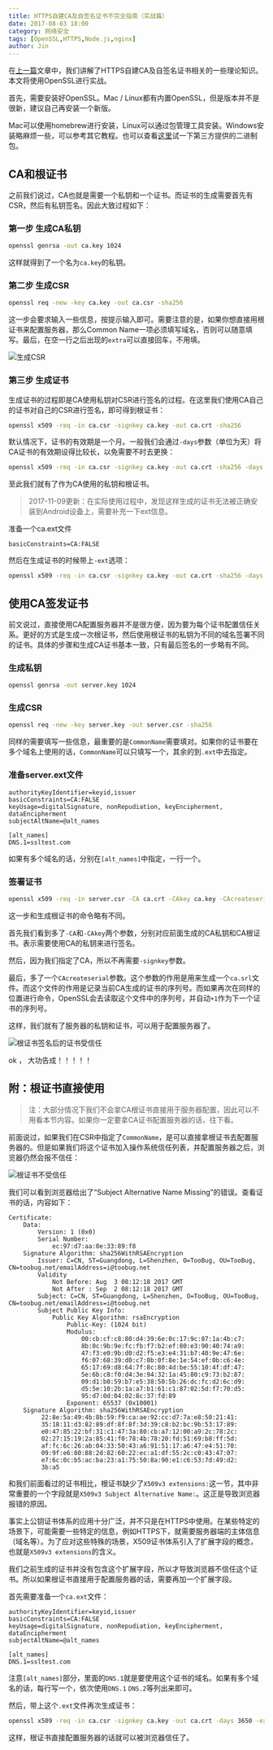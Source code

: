```yaml
---
title: HTTPS自建CA及自签名证书不完全指南（实战篇）
date: 2017-08-03 18:00
category: 网络安全
tags: [OpenSSL,HTTPS,Node.js,nginx]
author: Jin
---
```


在[上一篇](/posts/2017-07-17-https-certificate/)文章中，我们讲解了HTTPS自建CA及自签名证书相关的一些理论知识。本文将使用OpenSSL进行实战。

首先，需要安装好OpenSSL。Mac / Linux都有内置OpenSSL，但是版本并不是很新，建议自己再安装一个新版。

Mac可以使用homebrew进行安装，Linux可以通过包管理工具安装。Windows安装略麻烦一些，可以参考其它教程。也可以查看[这里](https://wiki.openssl.org/index.php/Binaries)试一下第三方提供的二进制包。

<!-- more -->

## CA和根证书

之前我们说过，CA也就是需要一个私钥和一个证书。而证书的生成需要首先有CSR，然后有私钥签名。因此大致过程如下：

### 第一步 生成CA私钥

```sh
openssl genrsa -out ca.key 1024
```

这样就得到了一个名为`ca.key`的私钥。

### 第二步 生成CSR

```sh
openssl req -new -key ca.key -out ca.csr -sha256
```

这一步会要求输入一些信息，按提示输入即可。需要注意的是，如果你想直接用根证书来配置服务器，那么Common Name一项必须填写域名，否则可以随意填写。最后，在空一行之后出现的`extra`可以直接回车，不用填。

![生成CSR](/images/2017-08-03-https-certificate/01-ca_key.png)

### 第三步 生成证书

生成证书的过程即是CA使用私钥对CSR进行签名的过程。在这里我们使用CA自己的证书对自己的CSR进行签名，即可得到根证书：

```sh
openssl x509 -req -in ca.csr -signkey ca.key -out ca.crt -sha256
```

默认情况下，证书的有效期是一个月。一般我们会通过`-days`参数（单位为天）将CA证书的有效期设得比较长，以免需要不时去更换：

```sh
openssl x509 -req -in ca.csr -signkey ca.key -out ca.crt -sha256 -days 3650
```

至此我们就有了作为CA使用的私钥和根证书。

> 2017-11-09更新：在实际使用过程中，发现这样生成的证书无法被正确安装到Android设备上，需要补充一下ext信息。

准备一个ca.ext文件

```
basicConstraints=CA:FALSE
```

然后在生成证书的时候带上`-ext`选项：

```sh
openssl x509 -req -in ca.csr -signkey ca.key -out ca.crt -sha256 -days 3650 -ext ca.ext
```

## 使用CA签发证书

前文说过，直接使用CA配置服务器并不是很方便，因为要为每个证书配置信任关系。更好的方式是生成一次根证书，然后使用根证书的私钥为不同的域名签署不同的证书。具体的步骤和生成CA证书基本一致，只有最后签名的一步略有不同。

### 生成私钥

```sh
openssl genrsa -out server.key 1024
```

### 生成CSR

```sh
openssl req -new -key server.key -out server.csr -sha256
```

同样的需要填写一些信息，最重要的是`CommonName`需要填对。如果你的证书要在多个域名上使用的话，`CommonName`可以只填写一个，其余的到`.ext`中去指定。

### 准备server.ext文件

```
authorityKeyIdentifier=keyid,issuer
basicConstraints=CA:FALSE
keyUsage=digitalSignature, nonRepudiation, keyEncipherment, dataEncipherment
subjectAltName=@alt_names

[alt_names]
DNS.1=ssltest.com
```

如果有多个域名的话，分别在`[alt_names]`中指定，一行一个。

### 签署证书

```sh
openssl x509 -req -in server.csr -CA ca.crt -CAkey ca.key -CAcreateserial -out server.crt -extfile server.ext -sha256 -days 365
```

这一步和生成根证书的命令略有不同。

首先我们看到多了`-CA`和`-CAkey`两个参数，分别对应前面生成的CA私钥和CA根证书。表示需要使用CA的私钥来进行签名。

然后，因为我们指定了CA，所以不再需要`-signkey`参数。

最后，多了一个`CAcreateserial`参数。这个参数的作用是用来生成一个`ca.srl`文件。而这个文件的作用是记录当前CA生成的证书的序列号。而如果再次在同样的位置进行命令，OpenSSL会去读取这个文件中的序列号，并自动`+1`作为下一个证书的序列号。

这样，我们就有了服务器的私钥和证书，可以用于配置服务器了。

![根证书签名后的证书受信任](/images/2017-08-03-https-certificate/03-ca_signed_cert.png)

ok ， 大功告成！！！！！

## 附：根证书直接使用

> 注：大部分情况下我们不会拿CA根证书直接用于服务器配置，因此可以不用看本节内容。如果你一定要拿CA证书配置服务器的话，往下看。

前面说过，如果我们在CSR中指定了`CommonName`，是可以直接拿根证书去配置服务器的。但是如果我们将这个证书加入操作系统信任列表，并配置服务器之后，浏览器仍然会报不信任：

![根证书不受信任](/images/2017-08-03-https-certificate/02-ca_cert_invalid.png)

我们可以看到浏览器给出了“Subject Alternative Name Missing”的错误。查看证书的话，内容如下：

```
Certificate:
    Data:
        Version: 1 (0x0)
        Serial Number:
            ec:97:d7:aa:0e:33:89:f8
    Signature Algorithm: sha256WithRSAEncryption
        Issuer: C=CN, ST=Guangdong, L=Shenzhen, O=TooBug, OU=TooBug, CN=toobug.net/emailAddress=i@toobug.net
        Validity
            Not Before: Aug  3 08:12:18 2017 GMT
            Not After : Sep  2 08:12:18 2017 GMT
        Subject: C=CN, ST=Guangdong, L=Shenzhen, O=TooBug, OU=TooBug, CN=toobug.net/emailAddress=i@toobug.net
        Subject Public Key Info:
            Public Key Algorithm: rsaEncryption
                Public-Key: (1024 bit)
                Modulus:
                    00:cb:cf:c8:80:d4:39:6e:0c:17:9c:87:1a:4b:c7:
                    8b:0c:9b:9e:fc:fb:f7:b2:ef:80:e3:90:40:74:a9:
                    47:f3:e0:9b:d0:d2:f5:e3:e4:31:b7:40:9e:47:6e:
                    f6:07:68:39:d0:c7:0b:0f:8e:1e:54:ef:0b:c6:4e:
                    65:17:69:d8:64:7f:8c:80:4d:be:55:10:4f:df:47:
                    5e:6b:c8:f0:d4:3e:94:32:1a:45:80:c9:73:b2:87:
                    09:d1:b0:59:b7:e5:38:50:5b:26:dc:fc:d2:6c:d9:
                    d5:5e:10:2b:1a:a7:b1:61:c1:87:02:5d:f7:70:d5:
                    95:d7:0d:04:02:8c:37:fd:89
                Exponent: 65537 (0x10001)
    Signature Algorithm: sha256WithRSAEncryption
         22:8e:5a:49:4b:8b:59:f9:ca:ae:92:cc:d7:7a:e8:50:21:41:
         35:18:11:d3:82:89:df:8f:8f:3d:39:c8:b2:bc:9b:53:17:89:
         e0:47:85:22:bf:31:c1:47:3a:80:cb:a7:12:00:a9:2c:78:2c:
         02:27:15:19:2a:85:41:f0:78:4b:78:20:fd:51:69:b8:ff:5d:
         af:fc:6c:26:ab:04:33:50:43:a6:91:51:17:a6:47:e4:51:70:
         09:9f:e6:80:88:2d:82:60:22:ec:a1:df:55:2c:c0:43:47:07:
         e7:6c:0c:b5:ac:ba:23:a1:75:50:8a:90:e1:c6:53:7d:49:d2:
         3b:a5
```

和我们前面看过的证书相比，根证书缺少了`X509v3 extensions:`这一节，其中非常重要的一个字段就是`X509v3 Subject Alternative Name:`。这正是导致浏览器报错的原因。

事实上公钥证书体系的应用十分广泛，并不只是在HTTPS中使用。在某些特定的场景下，可能需要一些特定的信息，例如HTTPS下，就需要服务器端的主体信息（域名等）。为了应对这些特殊的场景，X509证书体系引入了扩展字段的概念，也就是`X509v3 extensions`的含义。

我们之前生成的证书并没有包含这个扩展字段，所以才导致浏览器不信任这个证书。所以如果根证书直接用于配置服务器的话，需要再加一个扩展字段。

首先需要准备一个`ca.ext`文件：

```
authorityKeyIdentifier=keyid,issuer
basicConstraints=CA:FALSE
keyUsage=digitalSignature, nonRepudiation, keyEncipherment, dataEncipherment
subjectAltName=@alt_names

[alt_names]
DNS.1=ssltest.com
```

注意`[alt_names]`部分，里面的`DNS.1`就是要使用这个证书的域名。如果有多个域名的话，每行写一个，依次使用`DNS.1` `DNS.2`等列出来即可。

然后，带上这个`.ext`文件再次生成证书：

```sh
openssl x509 -req -in ca.csr -signkey ca.key -out ca.crt -days 3650 -extfile ca.ext  
```

这样，根证书直接配置服务器的话就可以被浏览器信任了。
